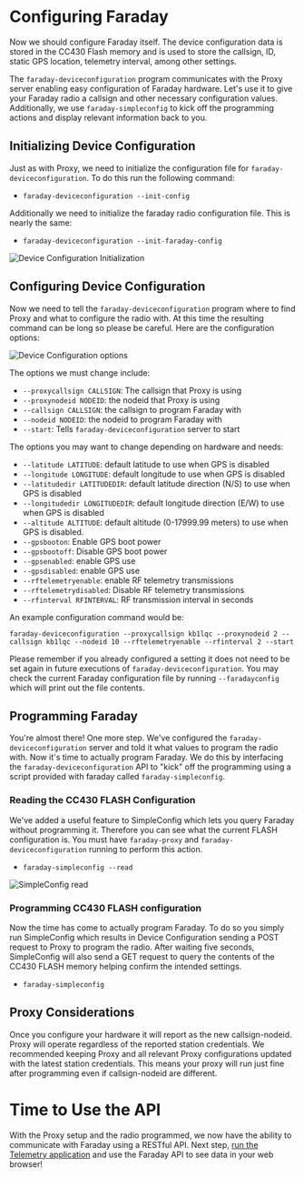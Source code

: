 # Configuring Faraday

Now we should configure Faraday itself. The device configuration data is stored in the CC430 Flash memory and is used to store the callsign, ID, static GPS location, telemetry interval, among other settings.

The `faraday-deviceconfiguration` program communicates with the Proxy server enabling easy configuration of Faraday hardware. Let's use it to give your Faraday radio a callsign and other necessary configuration values. Additionally, we use `faraday-simpleconfig` to kick off the programming actions and display relevant information back to you.

## Initializing Device Configuration
Just as with Proxy, we need to initialize the configuration file for `faraday-deviceconfiguration`. To do this run the following command:
* `faraday-deviceconfiguration --init-config`

Additionally we need to initialize the faraday radio configuration file. This is nearly the same:
* `faraday-deviceconfiguration --init-faraday-config`

![Device Configuration Initialization](images/deviceconfiguration-init.jpg)

## Configuring Device Configuration
Now we need to tell the `faraday-deviceconfiguration` program where to find Proxy and what to configure the radio with. At this time the resulting command can be long so please be careful. Here are the configuration options:

![Device Configuration options](images/deviceconfiguration-options.jpg)

The options we must change include:
* `--proxycallsign CALLSIGN`: The callsign that Proxy is using
* `--proxynodeid NODEID`: the nodeid that Proxy is using
* `--callsign CALLSIGN`: the callsign to program Faraday with
* `--nodeid NODEID`: the nodeid to program Faraday with
* `--start`: Tells `faraday-deviceconfiguration` server to start

The options you may want to change depending on hardware and needs:
* `--latitude LATITUDE`: default latitude to use when GPS is disabled
* `--longitude LONGITUDE`: default longitude to use when GPS is disabled
* `--latitudedir LATITUDEDIR`: default latitude direction (N/S) to use when GPS is disabled
* `--longitudedir LONGITUDEDIR`: default longitude direction (E/W) to use when GPS is disabled
* `--altitude ALTITUDE`: default altitude (0-17999.99 meters) to use when GPS is disabled.
* `--gpsbooton`: Enable GPS boot power
* `--gpsbootoff`: Disable GPS boot power
* `--gpsenabled`: enable GPS use
* `--gpsdisabled`: enable GPS use
* `--rftelemetryenable`: enable RF telemetry transmissions
* `--rftelemetrydisabled`: Disable RF telemetry transmissions
* `--rfinterval RFINTERVAL`: RF transmission interval in seconds

An example configuration command would be:

 ```
 faraday-deviceconfiguration --proxycallsign kb1lqc --proxynodeid 2 --callsign kb1lqc --nodeid 10 --rftelemetryenable --rfinterval 2 --start
 ```

Please remember if you already configured a setting it does not need to be set again in future executions of `faraday-deviceconfiguration`. You may check the current Faraday configuration file by running `--faradayconfig` which will print out the file contents.

## Programming Faraday
You're almost there! One more step. We've configured the `faraday-deviceconfiguration` server and told it what values to program the radio with. Now it's time to actually program Faraday. We do this by interfacing the `faraday-deviceconfiguration` API to "kick" off the programming using a script provided with faraday called `faraday-simpleconfig`.

### Reading the CC430 FLASH Configuration
We've added a useful feature to SimpleConfig which lets you query Faraday without programming it. Therefore you can see what the current FLASH configuration is. You must have `faraday-proxy` and `faraday-deviceconfiguration` running to perform this action.

* `faraday-simpleconfig --read`

![SimpleConfig read](images/simpleconfig.jpg)

### Programming CC430 FLASH configuration
Now the time has come to actually program Faraday. To do so you simply run SimpleConfig which results in Device Configuration sending a POST request to Proxy to program the radio. After waiting five seconds, SimpleConfig will also send a GET request to query the contents of the CC430 FLASH memory helping confirm the intended settings.

* `faraday-simpleconfig`

## Proxy Considerations
Once you configure your hardware it will report as the new callsign-nodeid. Proxy will operate regardless of the reported station credentials. We recommended keeping Proxy and all relevant Proxy configurations updated with the latest station credentials. This means your proxy will run just fine after programming even if callsign-nodeid are different.

# Time to Use the API
With the Proxy setup and the radio programmed, we now have the ability to communicate with Faraday using a RESTful API. Next step, [run the  Telemetry application](telemetrystart.md) and use the Faraday API to see data in your web browser!
